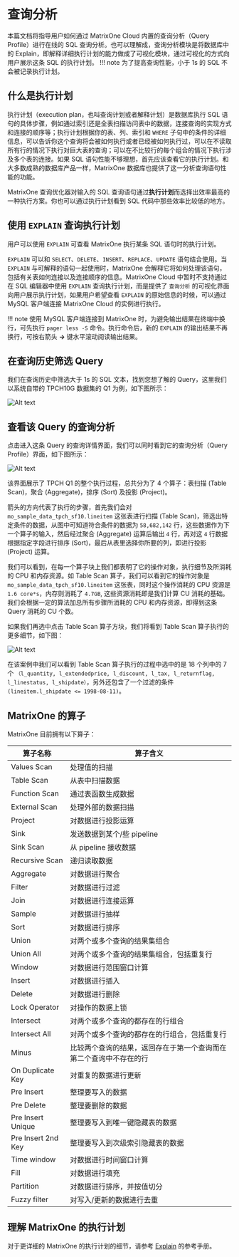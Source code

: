 # 查询分析

本篇文档将指导用户如何通过 MatrixOne Cloud 内置的查询分析（Query Profile）进行在线的 SQL 查询分析。也可以理解成，查询分析模块是将数据库中的 Explain，即解释详细执行计划的能力做成了可视化模块，通过可视化的方式向用户展示这条 SQL 的执行计划。
!!! note
    为了提高查询性能，小于 1s 的 SQL 不会被记录执行计划。

## 什么是执行计划

执行计划（execution plan，也叫查询计划或者解释计划）是数据库执行 SQL 语句的具体步骤，例如通过索引还是全表扫描访问表中的数据，连接查询的实现方式和连接的顺序等；执行计划根据你的表、列、索引和 `WHERE` 子句中的条件的详细信息，可以告诉你这个查询将会被如何执行或者已经被如何执行过，可以在不读取所有行的情况下执行对巨大表的查询；可以在不比较行的每个组合的情况下执行涉及多个表的连接。如果 SQL 语句性能不够理想，首先应该查看它的执行计划。和大多数成熟的数据库产品一样，MatrixOne 数据库也提供了这一分析查询语句性能的功能。

MatrixOne 查询优化器对输入的 SQL 查询语句通过**执行计划**而选择出效率最高的一种执行方案。你也可以通过执行计划看到 SQL 代码中那些效率比较低的地方。

## 使用 `EXPLAIN` 查询执行计划

用户可以使用 `EXPLAIN` 可查看 MatrixOne 执行某条 SQL 语句时的执行计划。

`EXPLAIN` 可以和 `SELECT`、`DELETE`、`INSERT`、`REPLACE`、`UPDATE` 语句结合使用。当 `EXPLAIN` 与可解释的语句一起使用时，MatrixOne 会解释它将如何处理该语句，包括有关表如何连接以及连接顺序的信息。MatrixOne Cloud 中暂时不支持通过在 SQL 编辑器中使用 `EXPLAIN` 查询执行计划，而是提供了 `查询分析` 的可视化界面向用户展示执行计划，如果用户希望查看 `EXPLAIN` 的原始信息的时候，可以通过 MySQL 客户端连接 MatrixOne Cloud 的实例进行执行。

!!! note
    使用 MySQL 客户端连接到 MatrixOne 时，为避免输出结果在终端中换行，可先执行 `pager less -S` 命令。执行命令后，新的 `EXPLAIN` 的输出结果不再换行，可按右箭头 **→** 键水平滚动阅读输出结果。

## 在查询历史筛选 Query

我们在查询历史中筛选大于 1s 的 SQL 文本，找到您想了解的 Query，这里我们以系统自带的 TPCH10G 数据集的 Q1 为例，如下图所示：

![Alt text](https://community-shared-data-1308875761.cos.ap-beijing.myqcloud.com/artwork/mocdocs/sqleditor/history_1.png)

## 查看该 Query 的查询分析

点击进入这条 Query 的查询详情界面，我们可以同时看到它的查询分析（Query Profile）界面，如下图所示：

![Alt text](https://community-shared-data-1308875761.cos.ap-beijing.myqcloud.com/artwork/mocdocs/sqleditor/history_2.png)

该界面展示了 TPCH Q1 的整个执行过程，总共分为了 4 个算子：表扫描 (Table Scan)，聚合 (Aggregate)，排序 (Sort) 及投影 (Project)。

箭头的方向代表了执行的步骤，首先我们会对 `mo_sample_data_tpch_sf10.lineitem` 这张表进行扫描 (Table Scan)，筛选出特定条件的数据，从图中可知道符合条件的数据为 `58,682,142` 行，这些数据作为下一个算子的输入，然后经过聚合 (Aggregate) 运算后输出 `4` 行，再对这 `4` 行数据根据指定字段进行排序 (Sort)，最后从表里选择你所要的列，即进行投影 (Project) 运算。

我们可以看到，在每一个算子块上我们都表明了它的操作对象，执行细节及所消耗的 CPU 和内存资源。如 Table Scan 算子，我们可以看到它的操作对象是 `mo_sample_data_tpch_sf10.lineitem` 这张表，同时这个操作消耗的 CPU 资源是 `1.6 core*s`，内存则消耗了 `4.7GB`, 这些资源消耗即是我们计算 CU 消耗的基础。我们会根据一定的算法加总所有步骤所消耗的 CPU 和内存资源，即得到这条 Query 消耗的 CU 个数。

如果我们再选中点击 Table Scan 算子方块，我们将看到 Table Scan 算子执行的更多细节，如下图：

![Alt text](https://community-shared-data-1308875761.cos.ap-beijing.myqcloud.com/artwork/mocdocs/sqleditor/history_3.png)

在该案例中我们可以看到 Table Scan 算子执行的过程中选中的是 18 个列中的 7 个 `（l_quantity, l_extendedprice, l_discount, l_tax, l_returnflag, l_linestatus, l_shipdate）`，另外还包含了一个过滤的条件 `(lineitem.l_shipdate <= 1998-08-11)`。

## MatrixOne 的算子

MatrixOne 目前拥有以下算子：

| 算子名称                     | 算子含义                                                          |
| ----------------------------| --------------------------------------------------------------- |
| Values Scan	              | 处理值的扫描|
| Table Scan	              | 从表中扫描数据|
| Function Scan	              | 通过表函数生成数据|
| External Scan	              | 处理外部的数据扫描|
| Project	                  | 对数据进行投影运算|
| Sink	                      | 发送数据到某个/些 pipeline|
| Sink Scan                   | 从 pipeline 接收数据|
| Recursive Scan	          | 递归读取数据|
| Aggregate	                  | 对数据进行聚合|
| Filter	                  | 对数据进行过滤|
| Join	                      | 对数据进行连接运算|
| Sample                      |	对数据进行抽样|
| Sort	                      | 对数据进行排序|
| Union	                      | 对两个或多个查询的结果集组合|
| Union All	                  | 对两个或多个查询的结果集组合，包括重复行|
| Window	                  | 对数据进行范围窗口计算|
| Insert	                  | 对数据进行插入|
| Delete	                  | 对数据进行删除|
| Lock Operator	              | 对操作的数据上锁|
| Intersect                   | 对两个或多个查询的都存在的行组合|
| Intersect All	              | 对两个或多个查询的都存在的行组合，包括重复行|
| Minus	                      | 比较两个查询的结果，返回存在于第一个查询而在第二个查询中不存在的行|
| On Duplicate Key	          | 对重复的数据进行更新|
| Pre Insert	              | 整理要写入的数据|
| Pre Delete	              | 整理要删除的数据|
| Pre Insert Unique	          | 整理要写入到唯一键隐藏表的数据|
| Pre Insert 2nd Key	      | 整理要写入到次级索引隐藏表的数据|
| Time window	              | 对数据进行时间窗口计算|
| Fill	                      | 对数据进行填充|
| Partition	                  | 对数据进行排序，并按值切分|
| Fuzzy filter	              | 对写入/更新的数据进行去重|

## 理解 MatrixOne 的执行计划

对于更详细的 MatrixOne 的执行计划的细节，请参考 [Explain](../../Reference/SQL-Reference/Other/Explain/explain.md) 的参考手册。
